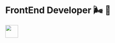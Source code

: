 # FrontEnd Developer 🌬 🧸
<img src="https://media.giphy.com/media/vFKqnCdLPNOKc/giphy.gif" width="40" height="40" />

